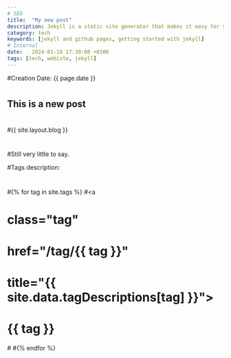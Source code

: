 ```yaml
---
# SEO
title:  "My new post"
description: Jekyll is a static site generator that makes it easy for you to create a website and blog. If you're interested in getting started with Jekyll, this in-depth guide is for you.
category: tech
keywords: [jekyll and github pages, getting started with jekyll]
# Internal
date:   2024-01-18 17:30:00 +0100
tags: [tech, webiste, jekyll]
---
```


#Creation Date: {{ page.date }}
#
## This is a new post
#
#{{ site.layout.blog }}
#
#Still very little to say.


#Tags description:
#
#{% for tag in site.tags %}
#<a
#    class="tag"
#    href="/tag/{{ tag }}"
#    title="{{ site.data.tagDescriptions[tag] }}">
#    {{ tag }}
#</a>
#{% endfor %}

